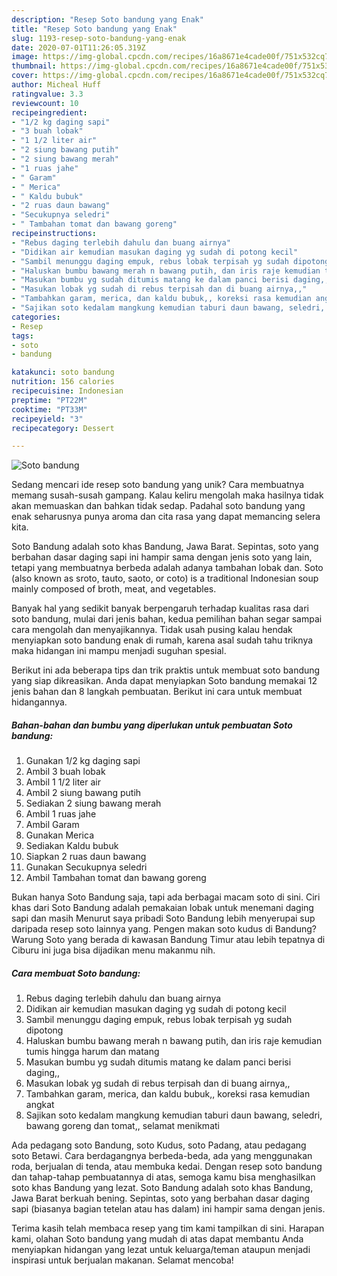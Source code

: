 ```yaml
---
description: "Resep Soto bandung yang Enak"
title: "Resep Soto bandung yang Enak"
slug: 1193-resep-soto-bandung-yang-enak
date: 2020-07-01T11:26:05.319Z
image: https://img-global.cpcdn.com/recipes/16a8671e4cade00f/751x532cq70/soto-bandung-foto-resep-utama.jpg
thumbnail: https://img-global.cpcdn.com/recipes/16a8671e4cade00f/751x532cq70/soto-bandung-foto-resep-utama.jpg
cover: https://img-global.cpcdn.com/recipes/16a8671e4cade00f/751x532cq70/soto-bandung-foto-resep-utama.jpg
author: Micheal Huff
ratingvalue: 3.3
reviewcount: 10
recipeingredient:
- "1/2 kg daging sapi"
- "3 buah lobak"
- "1 1/2 liter air"
- "2 siung bawang putih"
- "2 siung bawang merah"
- "1 ruas jahe"
- " Garam"
- " Merica"
- " Kaldu bubuk"
- "2 ruas daun bawang"
- "Secukupnya seledri"
- " Tambahan tomat dan bawang goreng"
recipeinstructions:
- "Rebus daging terlebih dahulu dan buang airnya"
- "Didikan air kemudian masukan daging yg sudah di potong kecil"
- "Sambil menunggu daging empuk, rebus lobak terpisah yg sudah dipotong"
- "Haluskan bumbu bawang merah n bawang putih, dan iris raje kemudian tumis hingga harum dan matang"
- "Masukan bumbu yg sudah ditumis matang ke dalam panci berisi daging,,"
- "Masukan lobak yg sudah di rebus terpisah dan di buang airnya,,"
- "Tambahkan garam, merica, dan kaldu bubuk,, koreksi rasa kemudian angkat"
- "Sajikan soto kedalam mangkung kemudian taburi daun bawang, seledri, bawang goreng dan tomat,, selamat menikmati"
categories:
- Resep
tags:
- soto
- bandung

katakunci: soto bandung 
nutrition: 156 calories
recipecuisine: Indonesian
preptime: "PT22M"
cooktime: "PT33M"
recipeyield: "3"
recipecategory: Dessert

---
```



![Soto bandung](https://img-global.cpcdn.com/recipes/16a8671e4cade00f/751x532cq70/soto-bandung-foto-resep-utama.jpg)

Sedang mencari ide resep soto bandung yang unik? Cara membuatnya memang susah-susah gampang. Kalau keliru mengolah maka hasilnya tidak akan memuaskan dan bahkan tidak sedap. Padahal soto bandung yang enak seharusnya punya aroma dan cita rasa yang dapat memancing selera kita.

Soto Bandung adalah soto khas Bandung, Jawa Barat. Sepintas, soto yang berbahan dasar daging sapi ini hampir sama dengan jenis soto yang lain, tetapi yang membuatnya berbeda adalah adanya tambahan lobak dan. Soto (also known as sroto, tauto, saoto, or coto) is a traditional Indonesian soup mainly composed of broth, meat, and vegetables.

Banyak hal yang sedikit banyak berpengaruh terhadap kualitas rasa dari soto bandung, mulai dari jenis bahan, kedua pemilihan bahan segar sampai cara mengolah dan menyajikannya. Tidak usah pusing kalau hendak menyiapkan soto bandung enak di rumah, karena asal sudah tahu triknya maka hidangan ini mampu menjadi suguhan spesial.


Berikut ini ada beberapa tips dan trik praktis untuk membuat soto bandung yang siap dikreasikan. Anda dapat menyiapkan Soto bandung memakai 12 jenis bahan dan 8 langkah pembuatan. Berikut ini cara untuk membuat hidangannya.

<!--inarticleads1-->

##### Bahan-bahan dan bumbu yang diperlukan untuk pembuatan Soto bandung:

1. Gunakan 1/2 kg daging sapi
1. Ambil 3 buah lobak
1. Ambil 1 1/2 liter air
1. Ambil 2 siung bawang putih
1. Sediakan 2 siung bawang merah
1. Ambil 1 ruas jahe
1. Ambil  Garam
1. Gunakan  Merica
1. Sediakan  Kaldu bubuk
1. Siapkan 2 ruas daun bawang
1. Gunakan Secukupnya seledri
1. Ambil  Tambahan tomat dan bawang goreng


Bukan hanya Soto Bandung saja, tapi ada berbagai macam soto di sini. Ciri khas dari Soto Bandung adalah pemakaian lobak untuk menemani daging sapi dan masih Menurut saya pribadi Soto Bandung lebih menyerupai sup daripada resep soto lainnya yang. Pengen makan soto kudus di Bandung? Warung Soto yang berada di kawasan Bandung Timur atau lebih tepatnya di Ciburu ini juga bisa dijadikan menu makanmu nih. 

<!--inarticleads2-->

##### Cara membuat Soto bandung:

1. Rebus daging terlebih dahulu dan buang airnya
1. Didikan air kemudian masukan daging yg sudah di potong kecil
1. Sambil menunggu daging empuk, rebus lobak terpisah yg sudah dipotong
1. Haluskan bumbu bawang merah n bawang putih, dan iris raje kemudian tumis hingga harum dan matang
1. Masukan bumbu yg sudah ditumis matang ke dalam panci berisi daging,,
1. Masukan lobak yg sudah di rebus terpisah dan di buang airnya,,
1. Tambahkan garam, merica, dan kaldu bubuk,, koreksi rasa kemudian angkat
1. Sajikan soto kedalam mangkung kemudian taburi daun bawang, seledri, bawang goreng dan tomat,, selamat menikmati


Ada pedagang soto Bandung, soto Kudus, soto Padang, atau pedagang soto Betawi. Cara berdagangnya berbeda-beda, ada yang menggunakan roda, berjualan di tenda, atau membuka kedai. Dengan resep soto bandung dan tahap-tahap pembuatannya di atas, semoga kamu bisa menghasilkan soto khas Bandung yang lezat. Soto Bandung adalah soto khas Bandung, Jawa Barat berkuah bening. Sepintas, soto yang berbahan dasar daging sapi (biasanya bagian tetelan atau has dalam) ini hampir sama dengan jenis. 

Terima kasih telah membaca resep yang tim kami tampilkan di sini. Harapan kami, olahan Soto bandung yang mudah di atas dapat membantu Anda menyiapkan hidangan yang lezat untuk keluarga/teman ataupun menjadi inspirasi untuk berjualan makanan. Selamat mencoba!

